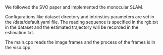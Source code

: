 We followed the SVO paper and implemented the monocular SLAM.

Configurations like dataset directory and intrinstics parameters are set in the /data/default.yaml file. The reading sequence is specified in the rgb.txt in the dataset and the estimated trajectory will be recorded in the estimation.txt.

The main.cpp reads the image frames and the process of the frames is in the viso.cpp.
